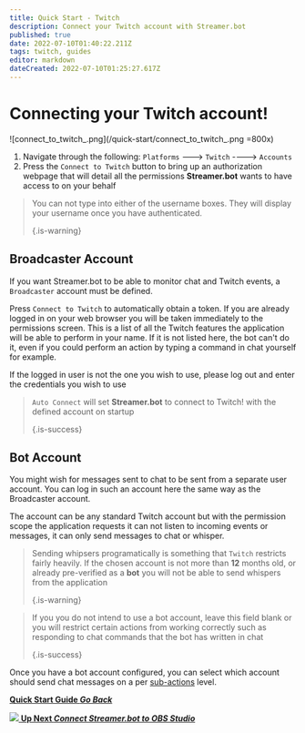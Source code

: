```yaml
---
title: Quick Start - Twitch
description: Connect your Twitch account with Streamer.bot
published: true
date: 2022-07-10T01:40:22.211Z
tags: twitch, guides
editor: markdown
dateCreated: 2022-07-10T01:25:27.617Z
---
```


# Connecting your Twitch account!
!\[connect_to_twitch_.png\](/quick-start/connect_to_twitch_.png =800x)
1. Navigate through the following: `Platforms` ---> `Twitch` ----> `Accounts`
2. Press the `Connect to Twitch` button to bring up an authorization webpage that will detail all the permissions **Streamer.bot** wants to have access to on your behalf

> You can not type into either of the username boxes. They will display your username once you have authenticated. 
> 
> {.is-warning}
## Broadcaster Account

If you want Streamer.bot to be able to monitor chat and Twitch events, a `Broadcaster` account must be defined.

Press `Connect to Twitch` to automatically obtain a token. If you are already logged in on your web browser you will be taken immediately to the permissions screen. This is a list of all the Twitch features the application will be able to perform in your name. If it is not listed here, the bot can't do it, even if you could perform an action by typing a command in chat yourself for example.

If the logged in user is not the one you wish to use, please log out and enter the credentials you wish to use

> `Auto Connect` will set **Streamer.bot** to connect to Twitch! with the defined account on startup 
> 
> {.is-success}

## Bot Account

You might wish for messages sent to chat to be sent from a separate user account. You can log in such an account here the same way as the Broadcaster account.

The account can be any standard Twitch account but with the permission scope the application requests it can not listen to incoming events or messages, it can only send messages to chat or whisper.

> Sending whipsers programatically is something that `Twitch` restricts fairly heavily. If the chosen account is not more than **12** months old, or already pre-verified as a **bot** you will not be able to send whispers from the application 
> 
> {.is-warning}

> If you you do not intend to use a bot account, leave this field blank or you will restrict certain actions from working correctly such as responding to chat commands that the bot has written in chat 
> 
> {.is-success}

Once you have a bot account configured, you can select which account should send chat messages on a per [sub-actions](/Sub-Actions#main) level.

<section class="btn-grid my-5">

[<i class="mdi mdi-chevron-left"></i> **Quick Start Guide *Go Back***](/en/Quick-Start)
  
[<img src="https://streamer.bot/img/integrations/obs.svg" /> **Up Next *Connect Streamer.bot to OBS Studio***](/en/Quick-Start/OBS)

</section>
